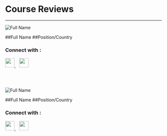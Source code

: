 # Course Reviews
---
![Full Name](https://raw.githubusercontent.com/MohamedRadwan-DevOps/devops-step-by-step/main//none-community/images/reviewers/Male.png)

##Full Name
##Position/Country

<review text>


### Connect with <reviewer name>: &ensp; 
<a href="https://www.linkedin.com/in/x">
    <img width="30px" src="https://www.vectorlogo.zone/logos/linkedin/linkedin-icon.svg" />
</a> &ensp; 

<a href="https://www.facebook.com/x">
    <img width="30px" src="https://www.vectorlogo.zone/logos/facebook/facebook-official.svg" />
  </a>

<br></br>

![Full Name](https://raw.githubusercontent.com/MohamedRadwan-DevOps/devops-step-by-step/main//none-community/images/reviewers/Female.png)

##Full Name
##Position/Country

<review text>


### Connect with <reviewer name>: &ensp; 
<a href="https://www.linkedin.com/in/x">
    <img width="30px" src="https://www.vectorlogo.zone/logos/linkedin/linkedin-icon.svg" />
</a> &ensp; 

<a href="https://www.facebook.com/x">
    <img width="30px" src="https://www.vectorlogo.zone/logos/facebook/facebook-official.svg" />
  </a>

<br></br>